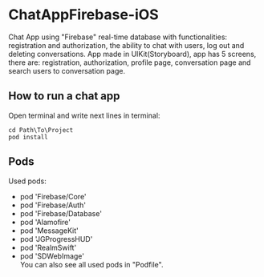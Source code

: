 # ChatAppFirebase-iOS
Chat App using "Firebase" real-time database with functionalities: registration and authorization, the ability to chat with users, log out and deleting conversations. App made in UIKit(Storyboard), app has 5 screens, there are: registration, authorization, profile page, conversation page and search users to conversation page.

## How to run a chat app
Open terminal and write next lines in terminal:
```
cd Path\To\Project
pod install
```

## Pods
Used pods:
- pod 'Firebase/Core'
- pod 'Firebase/Auth'
- pod 'Firebase/Database'
- pod 'Alamofire'
- pod 'MessageKit'
- pod 'JGProgressHUD'
- pod 'RealmSwift'
- pod 'SDWebImage'
<br/>You can also see all used pods in "Podfile".
